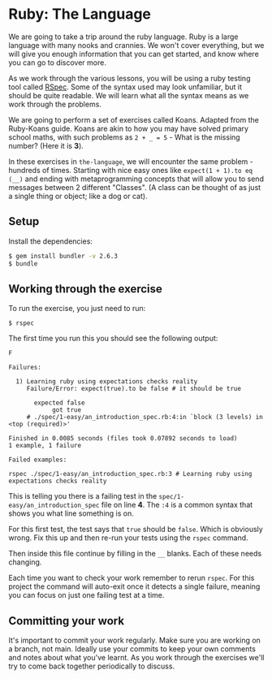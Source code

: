# Ruby: The Language

We are going to take a trip around the ruby language. Ruby is a large language with
many nooks and crannies. We won't cover everything, but we will give you enough
information that you can get started, and know where you can go to discover more.

As we work through the various lessons, you will be using a ruby testing tool called
[RSpec](https://github.com/rspec/rspec). Some of the syntax used may look unfamiliar, but it should be quite
readable. We will learn what all the syntax means as we work through the problems.

We are going to perform a set of exercises called Koans. Adapted from the Ruby-Koans guide.
Koans are akin to how you may have solved primary school maths, with such problems as
`2 + _ = 5` - What is the missing number? (Here it is **3**).

In these exercises in `the-language`, we will encounter the same problem - hundreds of times.
Starting with nice easy ones like `expect(1 + 1).to eq (__)` and ending with metaprogramming
concepts that will allow you to send messages between 2 different "Classes". (A class can be
thought of as just a single thing or object; like a dog or cat).

## Setup

Install the dependencies:

```bash
$ gem install bundler -v 2.6.3
$ bundle
```

## Working through the exercise

To run the exercise, you just need to run:

```
$ rspec
```

The first time you run this you should see the following output:

```
F

Failures:

  1) Learning ruby using expectations checks reality
     Failure/Error: expect(true).to be false # it should be true
     
       expected false
            got true
     # ./spec/1-easy/an_introduction_spec.rb:4:in `block (3 levels) in <top (required)>'

Finished in 0.0085 seconds (files took 0.07892 seconds to load)
1 example, 1 failure

Failed examples:

rspec ./spec/1-easy/an_introduction_spec.rb:3 # Learning ruby using expectations checks reality
```

This is telling you there is a failing test in the `spec/1-easy/an_introduction_spec`
file on line **4**. The `:4` is a common syntax that shows you what line something is on.

For this first test, the test says that `true` should be `false`. Which is obviously wrong.
Fix this up and then re-run your tests using the `rspec` command.

Then inside this file continue by filling in the `__` blanks. Each of these needs changing.

Each time you want to check your work remember to rerun `rspec`. For this project the command will
auto-exit once it detects a single failure, meaning you can focus on just one failing test at a time.

## Committing your work

It's important to commit your work regularly. Make sure you are working on a branch, not main.
Ideally use your commits to keep your own comments and notes about what you've learnt.
As you work through the exercises we'll try to come back together periodically to discuss.
